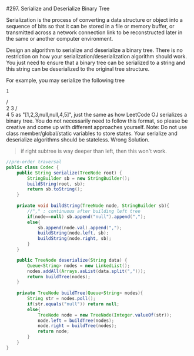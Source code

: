 #297. Serialize and Deserialize Binary Tree  

Serialization is the process of converting a data structure or object into a sequence of bits so that it can be stored in a file or memory buffer, or transmitted across a network connection link to be reconstructed later in the same or another computer environment.

Design an algorithm to serialize and deserialize a binary tree. There is no restriction on how your serialization/deserialization algorithm should work. You just need to ensure that a binary tree can be serialized to a string and this string can be deserialized to the original tree structure.

For example, you may serialize the following tree

    1
   / \
  2   3
     / \
    4   5
as "[1,2,3,null,null,4,5]", just the same as how LeetCode OJ serializes a binary tree. You do not necessarily need to follow this format, so please be creative and come up with different approaches yourself.
Note: Do not use class member/global/static variables to store states. Your serialize and deserialize algorithms should be stateless.
Wrong Solution.

> if right subtree is way deeper than left, then this won't work.


```java
//pre-order traversal
public class Codec {
    public String serialize(TreeNode root) {
        StringBuilder sb = new StringBuilder();
        buildString(root, sb);
        return sb.toString();
    }
    
    private void buildString(TreeNode node, StringBuilder sb){
        //"," : continuous after building left tree
        if(node==null) sb.append("null").append(",");
        else{
            sb.append(node.val).append(",");
            buildString(node.left, sb);
            buildString(node.right, sb);
        }
    }

    public TreeNode deserialize(String data) {
        Queue<String> nodes = new LinkedList();
        nodes.addAll(Arrays.asList(data.split(",")));
        return buildTree(nodes);
    }
    
    private TreeNode buildTree(Queue<String> nodes){
        String str = nodes.poll();
        if(str.equals("null")) return null;
        else{
            TreeNode node = new TreeNode(Integer.valueOf(str));
            node.left = buildTree(nodes);
            node.right = buildTree(nodes);
            return node;
        }
    }
}
```
